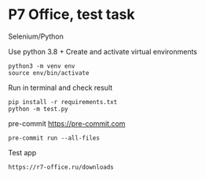 # P7 Office, test task
Selenium/Python


Use python 3.8 +
Create and activate virtual environments

```
python3 -m venv env
source env/bin/activate
```

Run in terminal and check result

```
pip install -r requirements.txt
python -m test.py
```

pre-commit https://pre-commit.com
```
pre-commit run --all-files
```

Test app
```
https://r7-office.ru/downloads
```
